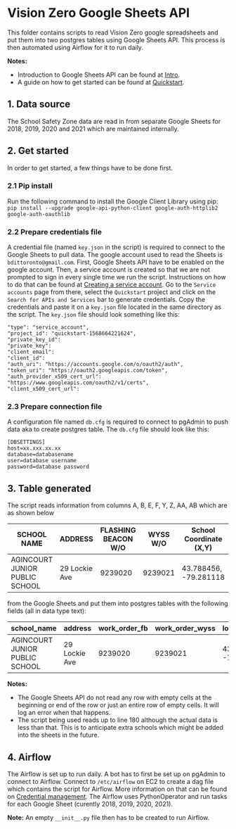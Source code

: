 # Vision Zero Google Sheets API 
This folder contains scripts to read Vision Zero google spreadsheets and put them into two postgres tables using Google Sheets API. This process is then automated using Airflow for it to run daily.

**Notes:** 
- Introduction to Google Sheets API can be found at [Intro](https://developers.google.com/sheets/api/guides/concepts).
- A guide on how to get started can be found at [Quickstart](https://developers.google.com/sheets/api/quickstart/python).

## 1. Data source
The School Safety Zone data are read in from separate Google Sheets for 2018, 2019, 2020 and 2021 which are maintained internally.

## 2. Get started
In order to get started, a few things have to be done first.

### 2.1 Pip install
Run the following command to install the Google Client Library using pip:
`pip install --upgrade google-api-python-client google-auth-httplib2 google-auth-oauthlib`

### 2.2 Prepare credentials file
A credential file (named `key.json` in the script) is required to connect to the Google Sheets to pull data. The google account used to read the Sheets is `bdittoronto@gmail.com`. First, Google Sheets API have to be enabled on the google account. Then, a service account is created so that we are not prompted to sign in every single time we run the script. Instructions on how to do that can be found at [Creating a service account](https://github.com/googleapis/google-api-python-client/blob/master/docs/oauth-server.md#creating-a-service-account). Go to the `Service accounts` page from there, select the `Quickstart` project and click on the `Search for APIs and Services` bar to generate credentials. Copy the credentials and paste it on a `key.json` file located in the same directory as the script. The `key.json` file should look something like this:

    "type": "service_account",
    "project_id": "quickstart-1568664221624",
    "private_key_id": 
    "private_key":
    "client_email":
    "client_id": 
    "auth_uri": "https://accounts.google.com/o/oauth2/auth",
    "token_uri": "https://oauth2.googleapis.com/token",
    "auth_provider_x509_cert_url": "https://www.googleapis.com/oauth2/v1/certs",
    "client_x509_cert_url": 

### 2.3 Prepare connection file
A configuration file named `db.cfg` is required to connect to pgAdmin to push data aka to create postgres table. The `db.cfg` file should look like this:

```
[DBSETTINGS]
host=xx.xxx.xx.xx
database=databasename
user=database username
password=database password
```

## 3. Table generated
The script reads information from columns A, B, E, F, Y, Z, AA, AB which are as shown below

|SCHOOL NAME|ADDRESS|FLASHING BEACON W/O|WYSS W/O|School Coordinate (X,Y)|Final Sign Installation Date|FB Locations (X,Y)|WYS Locations (X,Y)|
|-----------|-------|-------------|---------------|--------------|-----------------------|------------|--------------|
|AGINCOURT JUNIOR PUBLIC SCHOOL|29 Lockie Ave|9239020|9239021|43.788456, -79.281118|January 9, 2019|43.786566, -79.279023|43.787530, -79.279456|

from the Google Sheets and put them into postgres tables with the following fields (all in data type text):

|school_name|address|work_order_fb|work_order_wyss|locations_zone|final_sign_installation|locations_fb|locations_wyss|
|-----------|-------|-------------|---------------|--------------|-----------------------|------------|--------------|
|AGINCOURT JUNIOR PUBLIC SCHOOL|29 Lockie Ave|9239020|9239021|43.788456, -79.281118|January 9, 2019|43.786566, -79.279023|43.787530, -79.279456|

**Notes:** 
* The Google Sheets API do not read any row with empty cells at the beginning or end of the row or just an entire row of empty cells. It will log an error when that happens.
* The script being used reads up to line 180 although the actual data is less than that. This is to anticipate extra schools which might be added into the sheets in the future.

## 4. Airflow
The Airflow is set up to run daily. A bot has to first be set up on pgAdmin to connect to Airflow. Connect to `/etc/airflow` on EC2 to create a dag file which contains the script for Airflow. More information on that can be found on [Credential management](https://www.notion.so/bditto/Automating-Stuff-5440feb635c0474d84ea275c9f72c362#dcb7f4b37eae48cba5c290dee5a6ef68). The Airflow uses PythonOperator and run tasks for each Google Sheet (curently 2018, 2019, 2020, 2021).

**Note:** An empty `__init__.py` file then has to be created to run Airflow. 
